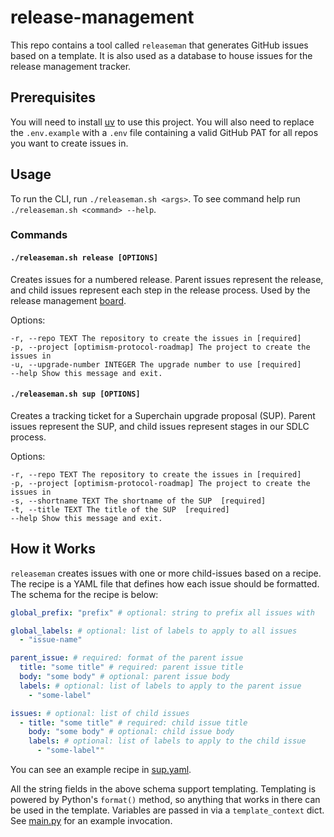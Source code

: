# release-management

This repo contains a tool called `releaseman` that generates GitHub issues based on a template. It is also used as a
database to house issues for the release management tracker.

## Prerequisites

You will need to install [uv][uv] to use this project. You will also need to replace the `.env.example` with a
`.env` file containing a valid GitHub PAT for all repos you want to create issues in.

[uv]: https://docs.astral.sh/uv/getting-started/installation/

## Usage

To run the CLI, run `./releaseman.sh <args>`. To see command help run `./releaseman.sh <command> --help`.

### Commands

#### `./releaseman.sh release [OPTIONS]`

Creates issues for a numbered release. Parent issues represent the release, and child issues represent each step in the
release process. Used by the release management [board].

[board]: https://github.com/orgs/ethereum-optimism/projects/117/views/12

Options:

```
-r, --repo TEXT The repository to create the issues in [required]
-p, --project [optimism-protocol-roadmap] The project to create the issues in
-u, --upgrade-number INTEGER The upgrade number to use [required]
--help Show this message and exit.
```

#### `./releaseman.sh sup [OPTIONS]`

Creates a tracking ticket for a Superchain upgrade proposal (SUP). Parent issues represent the SUP, and child issues
represent stages in our SDLC process.

Options:

```
-r, --repo TEXT The repository to create the issues in [required]
-p, --project [optimism-protocol-roadmap] The project to create the issues in
-s, --shortname TEXT The shortname of the SUP  [required]
-t, --title TEXT The title of the SUP  [required]
--help Show this message and exit.
```

## How it Works

`releaseman` creates issues with one or more child-issues based on a recipe. The recipe is a YAML file that defines
how each issue should be formatted. The schema for the recipe is below:

```yaml
global_prefix: "prefix" # optional: string to prefix all issues with

global_labels: # optional: list of labels to apply to all issues
  - "issue-name"

parent_issue: # required: format of the parent issue
  title: "some title" # required: parent issue title
  body: "some body" # optional: parent issue body
  labels: # optional: list of labels to apply to the parent issue
    - "some-label"

issues: # optional: list of child issues
  - title: "some title" # required: child issue title
    body: "some body" # optional: child issue body
    labels: # optional: list of labels to apply to the child issue 
      - "some-label""
```

You can see an example recipe in [sup.yaml][sup.yaml].

All the string fields in the above schema support templating. Templating is powered by Python's `format()` method, so
anything that works in there can be used in the template. Variables are passed in via a `template_context` dict. See
[main.py][main.py] for an example invocation.

[main.py]: ./main.py

[sup.yaml]: ./recipes/sup.yaml